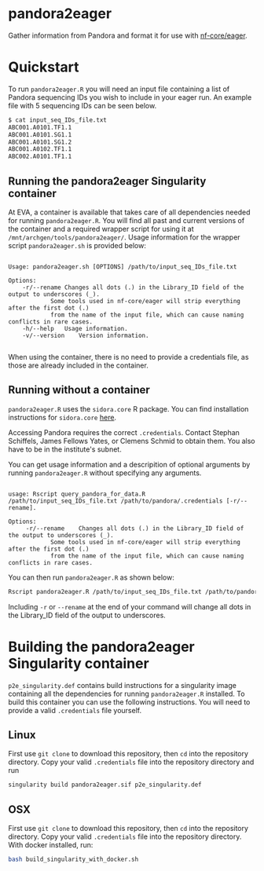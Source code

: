 # pandora2eager
Gather information from Pandora and format it for use with [nf-core/eager](https://nf-co.re/eager).

# Quickstart

To run `pandora2eager.R` you will need an input file containing a list of Pandora sequencing IDs you
wish to include in your eager run. An example file with 5 sequencing IDs can be seen below.
```bash
$ cat input_seq_IDs_file.txt
ABC001.A0101.TF1.1
ABC001.A0101.SG1.1
ABC001.A0101.SG1.2
ABC001.A0102.TF1.1
ABC002.A0101.TF1.1
```

## Running the pandora2eager Singularity container

At EVA, a container is available that takes care of all dependencies needed for running `pandora2eager.R`.
You will find all past and current versions of the container and a required wrapper script for using it 
at `/mnt/archgen/tools/pandora2eager/`. Usage information for the wrapper script `pandora2eager.sh` is 
provided below:

```

Usage: pandora2eager.sh [OPTIONS] /path/to/input_seq_IDs_file.txt

Options:
	-r/--rename	Changes all dots (.) in the Library_ID field of the output to underscores (_).
			Some tools used in nf-core/eager will strip everything after the first dot (.)
			from the name of the input file, which can cause naming conflicts in rare cases.
	-h/--help	Usage information.
	-v/--version	Version information.


```

When using the container, there is no need to provide a credentials file, as those are already included in the container.

## Running without a container
`pandora2eager.R` uses the `sidora.core` R package. You can find installation instructions for `sidora.core`
[here](https://github.com/sidora-tools/sidora.core). 

Accessing Pandora requires the correct `.credentials`. Contact Stephan Schiffels, James Fellows Yates, 
or Clemens Schmid to obtain them. You also have to be in the institute's subnet.

You can get usage information and a descripition of optional arguments by running `pandora2eager.R`
without specifying any arguments.
```

usage: Rscript query_pandora_for_data.R /path/to/input_seq_IDs_file.txt /path/to/pandora/.credentials [-r/--rename].

Options:
	 -r/--rename	Changes all dots (.) in the Library_ID field of the output to underscores (_).
			Some tools used in nf-core/eager will strip everything after the first dot (.)
			from the name of the input file, which can cause naming conflicts in rare cases.

```



You can then run `pandora2eager.R` as shown below:
```bash
Rscript pandora2eager.R /path/to/input_seq_IDs_file.txt /path/to/pandora/.credentials
```

Including `-r` or `--rename` at the end of your command will change all dots in the 
Library_ID field of the output to underscores.

# Building the pandora2eager Singularity container
`p2e_singularity.def` contains build instructions for a singularity image containing all the 
dependencies for running `pandora2eager.R` installed. To build this container you can use the
following instructions. You will need to provide a valid `.credentials` file yourself.

## Linux
First use `git clone` to download this repository, then `cd` into the repository directory.
Copy your valid `.credentials` file into the repository directory and run
```bash
singularity build pandora2eager.sif p2e_singularity.def
```

## OSX
First use `git clone` to download this repository, then `cd` into the repository directory.
Copy your valid `.credentials` file into the repository directory.
With docker installed, run:
```bash
bash build_singularity_with_docker.sh
```
